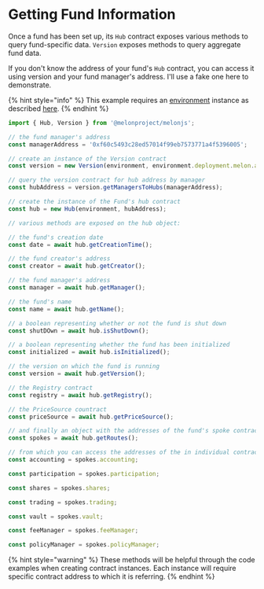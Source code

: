 # Getting Fund Information

Once a fund has been set up, its `Hub` contract exposes various methods to query fund-specific data. `Version` exposes methods to query aggregate fund data.

If you don't know the address of your fund's `Hub` contract, you can access it using version and your fund manager's address. I'll use a fake one here to demonstrate.

{% hint style="info" %}
This example requires an [environment](../building-blocks/environment/) instance as described [here](../building-blocks/environment/).
{% endhint %}

```javascript
import { Hub, Version } from '@melonproject/melonjs';

// the fund manager's address
const managerAddress = '0xf60c5493c28ed57014f99eb7573771a4f5396005';

// create an instance of the Version contract
const version = new Version(environment, environment.deployment.melon.addr.Version);

// query the version contract for hub address by manager
const hubAddress = version.getManagersToHubs(managerAddress);

// create the instance of the Fund's hub contract
const hub = new Hub(environment, hubAddress);

// various methods are exposed on the hub object:

// the fund's creation date
const date = await hub.getCreationTime();

// the fund creator's address
const creator = await hub.getCreator();

// the fund manager's address
const manager = await hub.getManager();

// the fund's name
const name = await hub.getName();

// a boolean representing whether or not the fund is shut down
const shutDOwn = await hub.isShutDown();

// a boolean representing whether the fund has been initialized
const initialized = await hub.isInitialized();

// the version on which the fund is running
const version = await hub.getVersion();

// the Registry contract
const registry = await hub.getRegistry();

// the PriceSource countract
const priceSource = await hub.getPriceSource();

// and finally an object with the addresses of the fund's spoke contracts
const spokes = await hub.getRoutes();

// from which you can access the addresses of the in individual contracts:
const accounting = spokes.accounting;

const participation = spokes.participation;

const shares = spokes.shares;

const trading = spokes.trading;

const vault = spokes.vault;

const feeManager = spokes.feeManager;

const policyManager = spokes.policyManager;


```

{% hint style="warning" %}
These methods will be helpful through the code examples when creating contract instances. Each instance will require specific contract address to which it is referring. 
{% endhint %}

